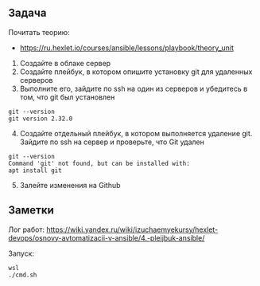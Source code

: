 ## Задача

Почитать теорию:
- https://ru.hexlet.io/courses/ansible/lessons/playbook/theory_unit

1. Создайте в облаке сервер
2. Создайте плейбук, в котором опишите установку git для удаленных серверов
3. Выполните его, зайдите по ssh на один из серверов и убедитесь в том, что git был установлен
```
git --version
git version 2.32.0
```

4. Создайте отдельный плейбук, в котором выполняется удаление git. Зайдите по ssh на сервер и проверьте, что Git удален
```
git --version
Command 'git' not found, but can be installed with:
apt install git
```

5. Залейте изменения на Github

## Заметки
Лог работ: https://wiki.yandex.ru/wiki/izuchaemyekursy/hexlet-devops/osnovy-avtomatizacii-v-ansible/4.-plejjbuk-ansible/

Запуск:
```
wsl
./cmd.sh
```
